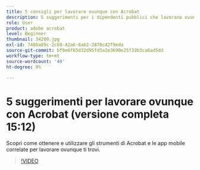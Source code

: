 ```yaml
---
title: 5 consigli per lavorare ovunque con Acrobat
description: 5 suggerimenti per i dipendenti pubblici che lavorano ovunque con Acrobat
role: User
product: adobe acrobat
level: Beginner
thumbnail: 34200.jpg
exl-id: 7486a89c-2c60-42a6-8ab2-2878c42f9eda
source-git-commit: bf9e6f65d32d95fd3a2e3690e25f33b3ca6ad5dd
workflow-type: tm+mt
source-wordcount: '40'
ht-degree: 0%

---
```


# 5 suggerimenti per lavorare ovunque con Acrobat (versione completa 15:12)

Scopri come ottenere e utilizzare gli strumenti di Acrobat e le app mobile correlate per lavorare ovunque ti trovi.

>[!VIDEO](https://video.tv.adobe.com/v/34200?hidetitle=true)
